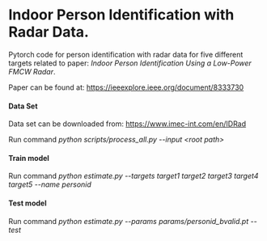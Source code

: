 # Indoor Person Identification with Radar Data.
Pytorch code for person identification with radar data for five different targets related to paper: <i>Indoor Person Identification Using a Low-Power FMCW Radar</i>.

Paper can be found at: https://ieeexplore.ieee.org/document/8333730



#### Data Set

Data set can be downloaded from: https://www.imec-int.com/en/IDRad

Run command <i>python scripts/process_all.py --input \<root path\></i>

#### Train model

Run command <i>python estimate.py --targets target1 target2 target3 target4 target5 --name personid </i>

#### Test model

Run command <i>python estimate.py --params params/personid_bvalid.pt --test </i>
